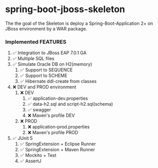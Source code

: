 # spring-boot-jboss-skeleton

The the goal of the Skeleton is deploy a Spring-Boot-Application 2+ on JBoss environment by a WAR package.

### Implemented FEATURES

1. ✅ Integration to JBoss EAP 7.0.1 GA 
1. ✅ Multiple SQL files
1. ✅ Simulate Oracle DB on H2(memory)
    1. ✅ Support to SEQUENCE
    1. ✅ Support to SCHEME
	1. ✅ Hibernate ddl-create from classes
1. ❌ DEV and PROD environment
    1. ❌ DEV
		1. ✅ application-dev.properties
		1. ✅ data-h2.sql and script-h2.sql(schema)
		1. ✅ swagger
		1. ❌ Maven's profile DEV
	1. ❌ PROD
		1. ❌ application-prod.properties
		1. ❌ Maven's profile PROD
1. ✅ JUnit 5
	1. ✅ SpringExtension + Eclipse Runner
	1. ✅ SpringExtension + Maven Runner
	1. ✅ Mockito + Test
	1. ✅ AssertJ